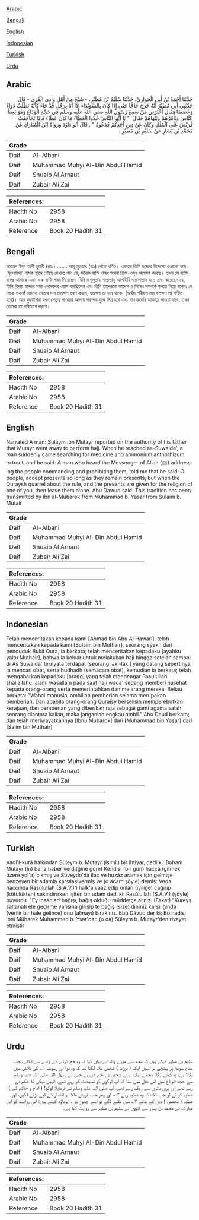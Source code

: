 [Arabic](#arabic)

[Bengali](#bengali)

[English](#english)

[Indonesian](#indonesian)

[Turkish](#turkish)

[Urdu](#urdu)

## Arabic


<div dir="rtl" lang="ar" style={{fontSize:'larger',backgroundColor:'#f8f9fa',padding:20}}>
حَدَّثَنَا أَحْمَدُ بْنُ أَبِي الْحَوَارِيِّ، حَدَّثَنَا سُلَيْمُ بْنُ مُطَيْرٍ، - شَيْخٌ مِنْ أَهْلِ وَادِي الْقُرَى - قَالَ حَدَّثَنِي أَبِي مُطَيْرٌ أَنَّهُ خَرَجَ حَاجًّا حَتَّى إِذَا كَانَ بِالسُّوَيْدَاءِ إِذَا أَنَا بِرَجُلٍ قَدْ جَاءَ كَأَنَّهُ يَطْلُبُ دَوَاءً وَحُضُضًا فَقَالَ أَخْبَرَنِي مَنْ سَمِعَ رَسُولَ اللَّهِ صلى الله عليه وسلم فِي حَجَّةِ الْوَدَاعِ وَهُوَ يَعِظُ النَّاسَ وَيَأْمُرُهُمْ وَيَنْهَاهُمْ فَقَالَ ‏ "‏ يَا أَيُّهَا النَّاسُ خُذُوا الْعَطَاءَ مَا كَانَ عَطَاءً فَإِذَا تَجَاحَفَتْ قُرَيْشٌ عَلَى الْمُلْكِ وَكَانَ عَنْ دِينِ أَحَدِكُمْ فَدَعُوهُ ‏"‏ ‏.‏ قَالَ أَبُو دَاوُدَ وَرَوَاهُ ابْنُ الْمُبَارَكِ عَنْ مُحَمَّدِ بْنِ يَسَارٍ عَنْ سُلَيْمِ بْنِ مُطَيْرٍ ‏.‏
</div>
<div style={{backgroundColor:'#f8f9fa',padding:20, marginBottom: 10}}><table> <thead> <tr> <th>Grade</th> <th></th> </tr> </thead> <tbody> <tr><td>Daif</td><td>Al-Albani</td></tr><tr><td>Daif</td><td>Muhammad Muhyi Al-Din Abdul Hamid</td></tr><tr><td>Daif</td><td>Shuaib Al Arnaut</td></tr><tr><td>Daif</td><td>Zubair Ali Zai</td></tr></tbody></table><table> <thead> <tr> <th>References:</th> <th></th> </tr> </thead> <tbody><tr><td>Hadith No</td><td>2958</td></tr><tr><td>Arabic No</td><td>2958</td></tr><tr><td>Reference</td><td>Book 20 Hadith 31</td></tr></tbody></table></div>

## Bengali


<div dir="ltr" lang="bn" style={{fontSize:'larger',backgroundColor:'#f8f9fa',padding:20}}>
আহমদ ইবন আবী হুয়ারী (রহঃ) ....... আবূ মুতয়ার (রাঃ) থেকে বর্ণিত। একবার তিনি হজ্জের উদ্দেশ্যে রওয়ানা হয়ে 'সুওয়ায়দা' নামক স্থানে পৌছে দেখতে পান যে, জনৈক ব্যক্তি ঔষধ অথবা তিক্ত-ওষুধ অন্বেষণ করছে। তখন সে ব্যক্তি বলেঃ আমাকে এমন এক ব্যক্তি খবর দিয়েছেন, যিনি রাসূলুল্লাহ সাল্লাল্লাহু আলাইহি ওয়াসাল্লাম হতে শ্রবণ করেছেন যে, তিনি বিদায় হজ্জের সময় লোকদের ওয়ায করছিলেন এবং তিনি তাদেরকে আদেশ ও নিষেধ সম্পর্কে বলতে গিয়ে বলেনঃ হে লোক সকল! তোমরা নেতার দান ততক্ষণ গ্রহণ করবে, যতক্ষণ তা দান থাকে, (অর্থাৎ শরীয়ত মত যতক্ষণ তা বণ্টিত হবে)। আর কুরাইশরা যখন নেতৃত্ব পাওয়ার আশায় পরস্পর যুদ্ধে লিপ্ত হবে এবং দান কর্জের আকারে পাওয়া যাবে, তখন তোমরা তা পরিত্যাগ করবে।
</div>
<div style={{backgroundColor:'#f8f9fa',padding:20, marginBottom: 10}}><table> <thead> <tr> <th>Grade</th> <th></th> </tr> </thead> <tbody> <tr><td>Daif</td><td>Al-Albani</td></tr><tr><td>Daif</td><td>Muhammad Muhyi Al-Din Abdul Hamid</td></tr><tr><td>Daif</td><td>Shuaib Al Arnaut</td></tr><tr><td>Daif</td><td>Zubair Ali Zai</td></tr></tbody></table><table> <thead> <tr> <th>References:</th> <th></th> </tr> </thead> <tbody><tr><td>Hadith No</td><td>2958</td></tr><tr><td>Arabic No</td><td>2958</td></tr><tr><td>Reference</td><td>Book 20 Hadith 31</td></tr></tbody></table></div>

## English


<div dir="ltr" lang="en" style={{fontSize:'larger',backgroundColor:'#f8f9fa',padding:20}}>
Narrated A man: Sulaym ibn Mutayr reported on the authority of his father that Mutayr went away to perform hajj. When he reached as-Suwaida', a man suddenly came searching for medicine and ammonium anthorhizum extract, and he said: A man who heard the Messenger of Allah (ﷺ) addressing the people commanding and prohibiting them, told me that he said: O people, accept presents so long as they remain presents; but when the Quraysh quarrel about the rule, and the presents are given for the religion of one of you, then leave them alone. Abu Dawud said: This tradition has been transmitted by Ibn al-Mubarak from Muhammad b. Yasar from Sulaim b. Mutair
</div>
<div style={{backgroundColor:'#f8f9fa',padding:20, marginBottom: 10}}><table> <thead> <tr> <th>Grade</th> <th></th> </tr> </thead> <tbody> <tr><td>Daif</td><td>Al-Albani</td></tr><tr><td>Daif</td><td>Muhammad Muhyi Al-Din Abdul Hamid</td></tr><tr><td>Daif</td><td>Shuaib Al Arnaut</td></tr><tr><td>Daif</td><td>Zubair Ali Zai</td></tr></tbody></table><table> <thead> <tr> <th>References:</th> <th></th> </tr> </thead> <tbody><tr><td>Hadith No</td><td>2958</td></tr><tr><td>Arabic No</td><td>2958</td></tr><tr><td>Reference</td><td>Book 20 Hadith 31</td></tr></tbody></table></div>

## Indonesian


<div dir="ltr" lang="id" style={{fontSize:'larger',backgroundColor:'#f8f9fa',padding:20}}>
Telah menceritakan kepada kami [Ahmad bin Abu Al Hawari], telah menceritakan kepada kami [Sulaim bin Muthair], seorang syekh dari penduduk Bukit Qura, ia berkata; telah menceritakan kepadaku [ayahku yaitu Muthair], bahwa ia keluar untuk melakukan haji hingga setelah sampai di As Suwaida' ternyata terdapat [seorang laki-laki] yang datang sepertinya ia mencari obat, serta hudhadh (semacam obat), kemudian ia berkata; telah mengabarkan kepadaku [orang] yang telah mendengar Rasulullah shallallahu 'alaihi wasallam pada saat haji wada' sedang memberi nasehat kepada orang-orang serta memerintahkan dan melarang mereka. Beliau berkata: "Wahai manusia, ambillah pemberian selama merupakan pemberian. Dan apabila orang-orang Quraisy berselisih memperebutkan kerajaan, dan pemberian yang diberikan raja sebagai ganti agama salah seorang diantara kalian, maka janganlah engkau ambil." Abu Daud berkata; dan telah meriwayatkannya [Ibnu Mubarok] dari [Muhammad bin Yasar] dari [Salim bin Muthair]
</div>
<div style={{backgroundColor:'#f8f9fa',padding:20, marginBottom: 10}}><table> <thead> <tr> <th>Grade</th> <th></th> </tr> </thead> <tbody> <tr><td>Daif</td><td>Al-Albani</td></tr><tr><td>Daif</td><td>Muhammad Muhyi Al-Din Abdul Hamid</td></tr><tr><td>Daif</td><td>Shuaib Al Arnaut</td></tr><tr><td>Daif</td><td>Zubair Ali Zai</td></tr></tbody></table><table> <thead> <tr> <th>References:</th> <th></th> </tr> </thead> <tbody><tr><td>Hadith No</td><td>2958</td></tr><tr><td>Arabic No</td><td>2958</td></tr><tr><td>Reference</td><td>Book 20 Hadith 31</td></tr></tbody></table></div>

## Turkish


<div dir="ltr" lang="tr" style={{fontSize:'larger',backgroundColor:'#f8f9fa',padding:20}}>
Vadi'l-kurâ halkından Süleym b. Mutayr (isimli) bir ihtiyar, dedi ki: Babam Mutayr (in) bana haber verdi(ğine göre) Kendisi (bir gün) hacca (gitmek üzere yol'a) çıkmış ve Süveydo'da ilaç ve huzâz aramak için gelmişe benzeyen bir adamla karşılaşıvermiş ve (o adam şöyle) demiş: Veda haccında Rasûlullah (S.A.V.)'i halk'a vaaz edip onları (iyiliğe) çağırıp (kötülükten) sakındırırken işiten bir adam dedi ki: Rasûlullah (S.A.V.) (şöyle) buyurdu. "Ey insanlar! bağışı, bağış olduğu müddetçe alınız. (Fakat) "Kureyş saltanatı ele geçirme yarışına girişip te bağış (size) dininiz karşılığında (verilir bir hale gelince) onu (almayı) bırakınız. Ebû Dâvud der ki: Bu hadisi ibni Mübarek Muhammed b. Ysar'dan (o da) Süleym b. Mutayr'den rivayet etmiştir
</div>
<div style={{backgroundColor:'#f8f9fa',padding:20, marginBottom: 10}}><table> <thead> <tr> <th>Grade</th> <th></th> </tr> </thead> <tbody> <tr><td>Daif</td><td>Al-Albani</td></tr><tr><td>Daif</td><td>Muhammad Muhyi Al-Din Abdul Hamid</td></tr><tr><td>Daif</td><td>Shuaib Al Arnaut</td></tr><tr><td>Daif</td><td>Zubair Ali Zai</td></tr></tbody></table><table> <thead> <tr> <th>References:</th> <th></th> </tr> </thead> <tbody><tr><td>Hadith No</td><td>2958</td></tr><tr><td>Arabic No</td><td>2958</td></tr><tr><td>Reference</td><td>Book 20 Hadith 31</td></tr></tbody></table></div>

## Urdu


<div dir="rtl" lang="ur" style={{fontSize:'larger',backgroundColor:'#f8f9fa',padding:20}}>
سلیم بن مطیر کہتے ہیں کہ مجھ سے میرے والد نے بیان کیا کہ وہ حج کرنے کے ارادے سے نکلے، جب مقام سویدا پر پہنچے تو انہیں ایک ( بوڑھا ) شخص ملا، لگتا تھا کہ وہ دوا اور رسوت ۱؎ کی تلاش میں نکلا ہے، وہ کہنے لگا: مجھے ایک ایسے شخص نے خبر دی ہے جس نے رسول اللہ صلی اللہ علیہ وسلم سے حجۃ الوداع میں اس حال میں سنا کہ آپ لوگوں کو نصیحت کر رہے تھے، انہیں نیکی کا حکم دے رہے تھے اور بری باتوں سے روک رہے تھے، آپ صلی اللہ علیہ وسلم نے فرمایا: لوگو! ( امام و حاکم کے ) عطیہ کو لے لو جب تک کہ وہ عطیہ رہے ۲؎، اور پھر جب قریش ملک و اقتدار کے لیے لڑنے لگیں، اور عطیہ ( بخشش ) دین کے بدلے ۳؎ میں ملنے لگے تو اسے چھوڑ دو ۔ ابوداؤد کہتے ہیں: اس روایت کو ابن مبارک نے محمد بن یسار سے انہوں نے سلیم بن مطیر سے روایت کیا ہے۔
</div>
<div style={{backgroundColor:'#f8f9fa',padding:20, marginBottom: 10}}><table> <thead> <tr> <th>Grade</th> <th></th> </tr> </thead> <tbody> <tr><td>Daif</td><td>Al-Albani</td></tr><tr><td>Daif</td><td>Muhammad Muhyi Al-Din Abdul Hamid</td></tr><tr><td>Daif</td><td>Shuaib Al Arnaut</td></tr><tr><td>Daif</td><td>Zubair Ali Zai</td></tr></tbody></table><table> <thead> <tr> <th>References:</th> <th></th> </tr> </thead> <tbody><tr><td>Hadith No</td><td>2958</td></tr><tr><td>Arabic No</td><td>2958</td></tr><tr><td>Reference</td><td>Book 20 Hadith 31</td></tr></tbody></table></div>